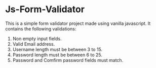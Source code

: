 # Js-Form-Validator

This is a simple form validator project made using vanilla javascript. 
It contains the following validations: 

1. Non empty input fields.
2. Valid Email address.
3. Username length must be between 3 to 15.
4. Password length must be between 6 to 25.
5. Password and Comfirm password fields must match.
